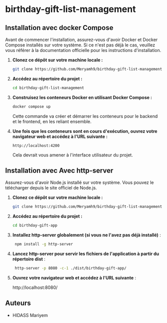 # birthday-gift-list-management

## Installation avec docker Compose

Avant de commencer l'installation, assurez-vous d'avoir Docker et Docker Compose installés sur votre système. Si ce n'est pas déjà le cas, veuillez vous référer à la documentation officielle pour les instructions d'installation.

1. **Clonez ce dépôt sur votre machine locale :**

    ```bash
    git clone https://github.com/Meryamh9/birthday-gift-list-management.git
    ```

2. **Accédez au répertoire du projet :**

    ```bash
    cd birthday-gift-list-management
    ```

3. **Construisez les conteneurs Docker en utilisant Docker Compose :**

    ```bash
    docker compose up
    ```

   Cette commande va créer et démarrer les conteneurs pour le backend et le frontend, en les reliant ensemble.

4. **Une fois que les conteneurs sont en cours d'exécution, ouvrez votre navigateur web et accédez à l'URL suivante :**

    ```
    http://localhost:4200
    ```

   Cela devrait vous amener à l'interface utilisateur du projet.

## Installation avec Avec http-server
Assurez-vous d'avoir Node.js installé sur votre système. Vous pouvez le télécharger depuis le site officiel de Node.js.

1. **Clonez ce dépôt sur votre machine locale :**

    ```bash
    git clone https://github.com/Meryamh9/birthday-gift-list-management.git
    ```
2. **Accédez au répertoire du projet :**

    ```bash
    cd birthday-gift-app
    ```
3. **Installez http-server globalement (si vous ne l'avez pas déjà installé)** :
   
   ```bash
    npm install -g http-server
    ```
4. **Lancez http-server pour servir les fichiers de l'application à partir du répertoire dist** :

   ```bash
    http-server -p 8080 -c-1 ./dist/birthday-gift-app/
    ```
5. **Ouvrez votre navigateur web et accédez à l'URL suivante** :
   
   http://localhost:8080/
   
## Auteurs

- HIDASS Mariyem
